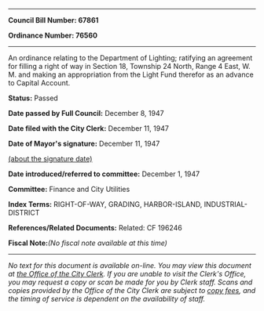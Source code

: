 

********

**Council Bill Number: 67861**
   
**Ordinance Number: 76560**
********

 An ordinance relating to the Department of Lighting; ratifying an agreement for filling a right of way in Section 18, Township 24 North, Range 4 East, W. M. and making an appropriation from the Light Fund therefor as an advance to Capital Account.

**Status:** Passed
   
**Date passed by Full Council:** December 8, 1947
   
**Date filed with the City Clerk:** December 11, 1947
   
**Date of Mayor's signature:** December 11, 1947
   
[(about the signature date)](/~public/approvaldate.htm)
   
   
   
**Date introduced/referred to committee:** December 1, 1947
   
**Committee:** Finance and City Utilities
   
   
**Index Terms:** RIGHT-OF-WAY, GRADING, HARBOR-ISLAND, INDUSTRIAL-DISTRICT

**References/Related Documents:** Related: CF 196246

**Fiscal Note:**_(No fiscal note available at this time)_
********

_No text for this document is available on-line. You may view this document at [the Office of the City Clerk](http://www.seattle.gov/leg/clerk/contactUs.htm). If you are unable to visit the Clerk's Office, you may request a copy or scan be made for you by Clerk staff. Scans and copies provided by the Office of the City Clerk are subject to [copy fees](http://clerk.seattle.gov/~public/clerkfees.htm), and the timing of service is dependent on the availability of staff._

